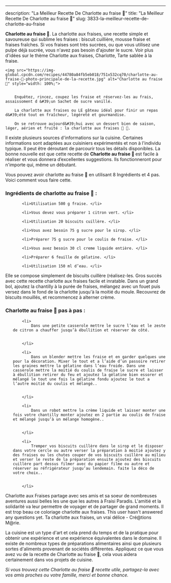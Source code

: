 ---
description: "La Meilleur Recette De Charlotte au fraise 🍓"
title: "La Meilleur Recette De Charlotte au fraise 🍓"
slug: 3833-la-meilleur-recette-de-charlotte-au-fraise

<p>
	<strong>Charlotte au fraise 🍓</strong>. 
	La charlotte aux fraises, une recette simple et savoureuse qui sublime les fraises : biscuit cuillière, mousse fraise et fraises fraîches. Si vos fraises sont très sucrées, ou que vous utilisez une pulpe déjà sucrée, vous n&#39;avez pas besoin d&#39;ajouter le sucre. Voir plus d&#39;idées sur le thème Charlotte aux fraises, Charlotte, Tarte sablée à la fraise.
</p>
<p>
	
	<img src="https://img-global.cpcdn.com/recipes/44780a84fb5eb018/751x532cq70/charlotte-au-fraise-🍓-photo-principale-de-la-recette.jpg" alt="Charlotte au fraise 🍓" style="width: 100%;">
	
	
		Enquêtez, rincez, coupez les fraise et réservez-les au frais, assaissoment d &#39;un Sachet de sucre vanillé.
	
		La charlotte aux fraises ou LE gâteau idéal pour finir un repas d&#39;été tout en fraîcheur, légéreté et gourmandise.
	
		On se retrouve aujourd&#39;hui avec un dessert bien de saison, léger, aérien et fruité : la charlotte aux fraises 🍓 🍓.
	
</p>

Il existe plusieurs sources d'informations sur la cuisine. Certaines informations sont adaptées aux cuisiniers expérimentés et non à l'individu typique. Il peut être déroutant de parcourir tous les détails disponibles. La bonne nouvelle est que cette recette de <strong> Charlotte au fraise 🍓 </strong> est facile à réaliser et vous donnera d’excellentes suggestions. Ils fonctionneront pour n'importe qui, même un débutant.

<!--inarticleads1-->

Vous pouvez avoir charlotte au fraise 🍓 en utilisant 8 Ingrédients et 4 pas. Voici comment vous faire cette.

<h3>Ingrédients de charlotte au fraise 🍓 :</h3>

<ol>
	
		<li>Utilisation 500 g fraise. </li>
	
		<li>Vous devez vous préparer 1 citron vert. </li>
	
		<li>Utilisation 20 biscuits cuillère. </li>
	
		<li>Vous avez besoin 75 g sucre pour le sirop. </li>
	
		<li>Préparer 75 g sucre pour le coulis de fraise. </li>
	
		<li>Vous avez besoin 30 cl creme liquide entière. </li>
	
		<li>Préparer 6 feuille de gélatine. </li>
	
		<li>Utilisation 150 ml d’eau. </li>
	
</ol>

Elle se compose simplement de biscuits cuillère (réalisez-les. Gros succès avec cette recette charlotte aux fraises facile et inratable. Dans un grand bol, ajoutez la chantilly à la purée de fraises, mélangez avec un fouet puis versez dans le fond de la charlotte jusqu&#39;à la moitié du moule. Recouvrez de biscuits mouillés, et recommencez à alterner crème. 

<!--inarticleads2-->

<h3>Charlotte au fraise 🍓 pas à pas :</h3>

<ol>
	
		<li>
			Dans une petite casserole mettre le sucre l’eau et le zeste de citron a chauffer jusqu’à ébullition et réserver de côté.
			
			
		</li>
	
		<li>
			Dans un blender mettre les fraise et en garder quelques une pour la décoration. Mixer le tout et a l’aide d’un passoire retirer les graines mettre la gélatine dans l’eau froide. Dans une casserole mettre la moitié du coulis de fraise le sucre et laisser à ébullition retirer du feu et ajoutez la gélatine bien essorer et mélangé le tout une fois la gélatine fondu ajoutez le tout a l’autre moitié du coulis et mélangé..
			
			
		</li>
	
		<li>
			Dans un robot mettre la crème liquide et laisser monter une fois votre chantilly monter ajoutez en 2 partie au coulis de fraise et mélangé jusqu’à un mélange homogène..
			
			
		</li>
	
		<li>
			Tremper vos biscuits cuillère dans le sirop et le disposer dans votre cercle ou autre verser la préparation à moitié ajoutez y des fraises ou les chutes couper de vos biscuits cuillère au milieu et verser le reste de la préparation ensuite ajoutez des biscuits cuillère part dessus filmer avec du papier filme ou autre et réserver au réfrigérateur jusqu’au lendemain. faite la déco de votre choix..
			
			
		</li>
	
</ol>

Charlotte aux Fraises partage avec ses amis et sa soeur de nombreuses aventures aussi belles les une que les autres à Fraisi Paradis. L&#39;amitié et la solidarité va leur permettre de voyager et de partager de grand moments. Il est trop beau ce coloriage charlotte aux fraises. This user hasn&#39;t answered any questions yet. Ta charlotte aux fraises, un vrai délice - Cré@tions M@rie. 

<!--inarticleads1-->

<p>
La cuisine est un type d'art et cela prend du temps et de la pratique pour obtenir une expérience et une expérience équivalentes dans le domaine. Il existe de nombreux types de préparations alimentaires ainsi que plusieurs sortes d'aliments provenant de sociétés différentes. Appliquez ce que vous avez vu de la recette de Charlotte au fraise 🍓, cela vous aidera certainement dans vos projets de cuisine.
</p>

<p>
<i>Si vous trouvez cette Charlotte au fraise 🍓 recette utile, partagez-la avec vos amis proches ou votre famille, merci et bonne chance.</i>
</p>
